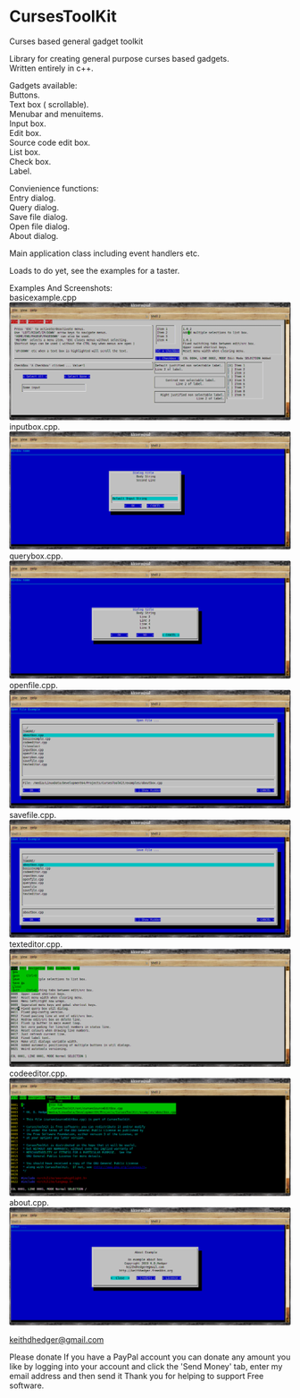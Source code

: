 # CursesToolKit
Curses based general gadget toolkit

Library for creating general purpose curses based gadgets.<br>
Written entirely in c++.

Gadgets available:<br>
Buttons.<br>
Text box ( scrollable).<br>
Menubar and menuitems.<br>
Input box.<br>
Edit box.<br>
Source code edit box.<br>
List box.<br>
Check box.<br>
Label.<br>

Convienience functions:<br>
Entry dialog.<br>
Query dialog.<br>
Save file dialog.<br>
Open file dialog.<br>
About dialog.<br>

Main application class including event handlers etc.

Loads to do yet, see the examples for a taster.

Examples And Screenshots:<br>
basicexample.cpp<br>
![Alt text](screenshots/ctkss1.png?raw=true "All the gadgets")
inputbox.cpp.<br>
![Alt text](screenshots/ctkssipbox.png?raw=true "Input box")
querybox.cpp.<br>
![Alt text](screenshots/ctkssqbox.png?raw=true "Query box")
openfile.cpp.<br>
![Alt text](screenshots/ctkssopen.png?raw=true "Open file")
savefile.cpp.<br>
![Alt text](screenshots/ctksssave.png?raw=true "Save file")
texteditor.cpp.<br>
![Alt text](screenshots/ctksstxted.png?raw=true "Text editor")
codeeditor.cpp.<br>
![Alt text](screenshots/ctksssrced.png?raw=true "Code editor")
about.cpp.<br>
![Alt text](screenshots/ctkssabout.png?raw=true "About box")

keithdhedger@gmail.com

Please donate
If you have a PayPal account you can donate any amount you like by logging into your account and click the 'Send Money' tab, enter my email address and then send it
Thank you for helping to support Free software.
